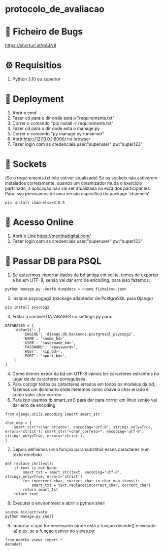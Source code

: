 # protocolo_de_avaliacao

📝 Ficheiro de Bugs
======
https://shorturl.at/qAJN8

⚙️ Requisitios
======
1. Python 3.10 ou superior

🔧 Deployment
======
1. Abrir o cmd
2. Fazer cd para o dir onde está o "requirements.txt"
3. Correr o comando "pip install -r requirements.txt"
4. Fazer cd para o dir onde está o manage.py
5. Correr o comando "py manage.py runserver"
6. Abrir http://127.0.0.1:8000/ no browser
7. Fazer login com as credenciais user:"superuser" pw:"super123"

🔌 Sockets
======
(Se o requirements.txt não estiver atualizado)
Se os sockets não estiverem instalados corretamente, quando um dinamizador muda o exercício partilhado, a aplicação não vai ser atualizada no ecrã dos participantes.
Para isso precisamos de uma versão específica do package 'channels'
```
pip install channels==3.0.5
```
📶 Acesso Online
======

1. Abrir o Link https://menthadigital.com/
2. Fazer login com as credenciais user:"superuser" pw:"super123"

🔖 Passar DB para PSQL
======

1. Se quisermos importar dados da bd antiga em sqlite, temos de exportar a bd em UTF-8, senão vai dar erro de encoding,  para isso fazemos: 
```
python manage.py -Xutf8 dumpdata > <nome_ficheiro>.json
```
2. Instalar psycogpg2 (package adaptador de PostgreSQL para Django)
```
pip install psycopg2
```
3. Editar a variável DATABASES no settings.py para:
```
DATABASES = {
    'default': {
        'ENGINE': 'django.db.backends.postgresql_psycopg2',
        'NAME': ‘<nome_bd>’,
        'USER': '<username_bd>',
        'PASSWORD': '<password>',
        'HOST': '<ip_bd>',
        'PORT': '<port_bd>',
    }
}
```
4. Como demos expor da bd em UTF-8 vamos ter caracteres estranhos no lugar de de caracteres portuguêses.
5. Para corrigir todos os caracteres errados em todos os modelos da bd, fazemos um dicionario onde metemos como chave o char errado e como valor char correto
6. Para isto usamos tb smart_str() para dar para correr em linux senão vai dar erro de encoding
```
from django.utils.encoding import smart_str

char_map = {
    smart_str("<char_errado>", encoding='utf-8', strings_only=True, errors='strict'): smart_str("<char_correto>", encoding='utf-8', strings_only=True, errors='strict'),
}
```
7. Depois definimos uma função para substituir esses caracteres num texto recebido
```
def replace_chr(text):
    if text is not None:
        smart_txt = smart_str(text, encoding='utf-8', strings_only=True, errors='strict')
        for incorrect_char, correct_char in char_map.items():
            smart_txt = text.replace(incorrect_char, correct_char)
        return smart_txt
    return text 
```
8. Executar o environment e abrir a python shell
```
source bin/activate
python manage.py shell
```
9. Importar o que for necessário (onde está a funçao decode() e executá-la) p.ex, se a funçao estiver no views.py:
```
from mentha.views import * 
decode()
```

